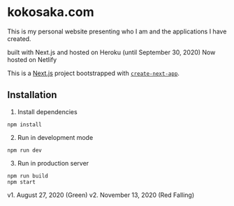 # kokosaka.com
This is my personal website presenting who I am and the applications I have created.

built with Next.js and hosted on Heroku (until September 30, 2020)
Now hosted on Netlify

This is a [Next.js](https://nextjs.org/) project bootstrapped with [`create-next-app`](https://github.com/vercel/next.js/tree/canary/packages/create-next-app).

## Installation
1. Install dependencies
```
npm install
```
2. Run in development mode
```
npm run dev
```
3. Run in production server
```
npm run build
npm start
```

v1. August 27, 2020 (Green)
v2. November 13, 2020 (Red Falling)
